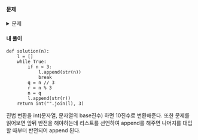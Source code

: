 #### **문제** 

<details>
  <summary>문제 </summary>
  <div markdown="1">
문제 설명
자연수 n이 매개변수로 주어집니다. n을 3진법 상에서 앞뒤로 뒤집은 후, 이를 다시 10진법으로 표현한 수를 return 하도록 solution 함수를 완성해주세요.

##### 제한사항
n은 1 이상 100,000,000 이하인 자연수입니다.
##### 입출력 예
|n|	result|
|--|--|    
|45|	7|
|125|	229|
##### 입출력 예 설명
입출력 예 #1

답을 도출하는 과정은 다음과 같습니다.
|n (10진법)|	n (3진법)|	앞뒤 반전(3진법)|	10진법으로 표현|
|--|--|--|--|    
|45|	1200|	0021|	7|
따라서 7을 return 해야 합니다.
    
입출력 예 #2

답을 도출하는 과정은 다음과 같습니다.
|n (10진법)|	n (3진법)|	앞뒤 반전(3진법)|	10진법으로 표현|
|--|--|--|--|    
|125|	11122|	22111|	229|
따라서 229를 return 해야 합니다.
</div>
</details>

#### **내 풀이** 
```python3
def solution(n):
    l = []
    while True:
        if n < 3:
            l.append(str(n))
            break
        q = n // 3
        r = n % 3
        n = q
        l.append(str(r))
    return int("".join(l), 3)
```
진법 변환을 int(문자열, 문자열의 base진수) 하면 10진수로 변환해준다.
또한 문제를 읽어보면 앞뒤 반전을 해야하는데 리스트를 선언하여 append를 해주면 나머지를 대입할 때부터 반전되어 append 된다.
